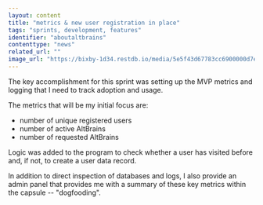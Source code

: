 ```yaml
---
layout: content
title: "metrics & new user registration in place"
tags: "sprints, development, features"
identifier: "aboutaltbrains"
contenttype: "news"
related_url: ""
image_url: "https://bixby-1d34.restdb.io/media/5e5f43d67783cc6900000d7e"
---
```

The key accomplishment for this sprint was setting up the MVP metrics and logging that I need to track adoption and usage. 

The metrics that will be my initial focus are:

* number of unique registered users
* number of active AltBrains
* number of requested AltBrains

Logic was added to the program to check whether a user has visited before and, if not, to create a user data record.  

In addition to direct inspection of databases and logs, I also provide an admin panel that provides me with a summary of these key metrics within the capsule -- "dogfooding".